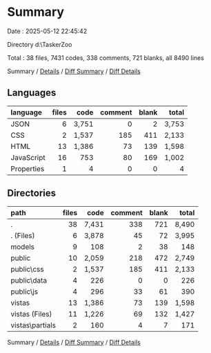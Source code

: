 # Summary

Date : 2025-05-12 22:45:42

Directory d:\\TaskerZoo

Total : 38 files,  7431 codes, 338 comments, 721 blanks, all 8490 lines

Summary / [Details](details.md) / [Diff Summary](diff.md) / [Diff Details](diff-details.md)

## Languages
| language | files | code | comment | blank | total |
| :--- | ---: | ---: | ---: | ---: | ---: |
| JSON | 6 | 3,751 | 0 | 2 | 3,753 |
| CSS | 2 | 1,537 | 185 | 411 | 2,133 |
| HTML | 13 | 1,386 | 73 | 139 | 1,598 |
| JavaScript | 16 | 753 | 80 | 169 | 1,002 |
| Properties | 1 | 4 | 0 | 0 | 4 |

## Directories
| path | files | code | comment | blank | total |
| :--- | ---: | ---: | ---: | ---: | ---: |
| . | 38 | 7,431 | 338 | 721 | 8,490 |
| . (Files) | 6 | 3,878 | 45 | 72 | 3,995 |
| models | 9 | 108 | 2 | 38 | 148 |
| public | 10 | 2,059 | 218 | 472 | 2,749 |
| public\\css | 2 | 1,537 | 185 | 411 | 2,133 |
| public\\data | 4 | 226 | 0 | 0 | 226 |
| public\\js | 4 | 296 | 33 | 61 | 390 |
| vistas | 13 | 1,386 | 73 | 139 | 1,598 |
| vistas (Files) | 11 | 1,226 | 69 | 132 | 1,427 |
| vistas\\partials | 2 | 160 | 4 | 7 | 171 |

Summary / [Details](details.md) / [Diff Summary](diff.md) / [Diff Details](diff-details.md)